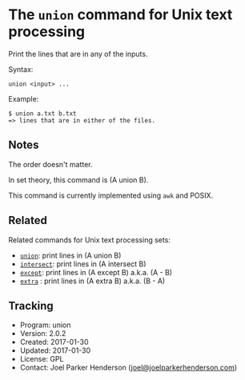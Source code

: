 # The `union` command for Unix text processing

Print the lines that are in any of the inputs.

Syntax:

    union <input> ...

Example:

    $ union a.txt b.txt
    => lines that are in either of the files.


## Notes

The order doesn't matter.

In set theory, this command is (A union B).

This command is currently implemented using `awk` and POSIX.


## Related

Related commands for Unix text processing sets:

* [`union`](https://github.com/sixarm/union): print lines in (A union B)
* [`intersect`](https://github.com/sixarm/intersect): print lines in (A intersect B)
* [`except`](https://github.com/sixarm/except): print lines in (A except B) a.k.a. (A - B)
* [`extra`](https://github.com/sixarm/extra) : print lines in (A extra B) a.k.a. (B - A)


## Tracking

* Program: union
* Version: 2.0.2
* Created: 2017-01-30
* Updated: 2017-01-30
* License: GPL
* Contact: Joel Parker Henderson (joel@joelparkerhenderson.com)

